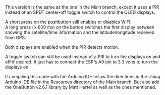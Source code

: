 This version is the same as the one in the Main branch, except it uses a PIR instead of an SPDT center-off toggle switch to
control the OLED displays. 

A short press on the pushbutton still enables or disables WiFi.   
A long press (> 600 ms)  on the button switches the first display between showing the satellite/time information
and the latitude/longitude received from GPS.

Both displays are enabled when the PIR detects motion.   

A toggle switch can still be used instead of a PIR to turn the displays on and off if desired. 
It just has to connect the ESP's A0 pin to 3.3 volts to turn the displays on.   

If compiling this code with the Arduino IDE follow the directions in the Using Arduino IDE file in the Resources directory
of the Main branch. But also add the OneButton v2.6.1 library by Matt Hertel as well as the ones mentioned. 
